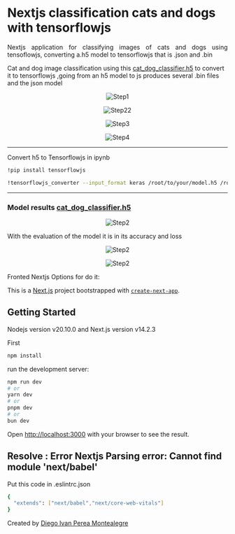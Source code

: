# Nextjs classification cats and dogs with tensorflowjs

<p align="justify">
Nextjs application for classifying images of cats and dogs using tensoflowjs, converting a.h5 model to tensorflowjs that is .json and .bin
</p>

Cat and dog image classification using this [cat_dog_classifier.h5](https://github.com/diegoperea20/clasificacion_de_imagenes_Tensorflow)
to convert it to tensorflowjs ,going from an h5 model to js produces several .bin files and the json model

<p align="center">
  <img src="README-images\step1.PNG" alt="Step1">
</p>
<p align="center">
  <img src="README-images\step2.PNG" alt="Step22">
</p>
<p align="center">
  <img src="README-images\step3.PNG" alt="Step3">
</p>
<p align="center">
  <img src="README-images\step4.PNG" alt="Step4">
</p>

----
Convert h5 to Tensorflowjs in ipynb
```bash
!pip install tensorflowjs
```
```bash
!tensorflowjs_converter --input_format keras /root/to/your/model.h5 /root/to/your/folder/save
```
-----
### Model results  [cat_dog_classifier.h5](https://github.com/diegoperea20/clasificacion_de_imagenes_Tensorflow)

<p align="center">
  <img src="README-images\validation_model.PNG" alt="Step2">
</p>


<p align="justify">
With the evaluation of the model it is in its accuracy and loss
</p>


<p align="center">
  <img src="README-images\loss_graph.PNG" alt="Step2">
</p>

<p align="center">
  <img src="README-images\accuracy_graph.PNG" alt="Step2">
</p>

Fronted Nextjs Options for do it:


This is a [Next.js](https://nextjs.org/) project bootstrapped with [`create-next-app`](https://github.com/vercel/next.js/tree/canary/packages/create-next-app).

## Getting Started
Nodejs version v20.10.0 and Next.js version v14.2.3 

First
```bash
npm install
```
run the development server:

```bash
npm run dev
# or
yarn dev
# or
pnpm dev
# or
bun dev
```

Open [http://localhost:3000](http://localhost:3000) with your browser to see the result.

## Resolve : Error Nextjs Parsing error: Cannot find module 'next/babel'

Put this code in .eslintrc.json 
```bash
{
  "extends": ["next/babel","next/core-web-vitals"]
}
```

Created by [Diego Ivan Perea Montealegre](https://github.com/diegoperea20)